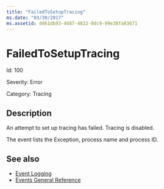 ```yaml
---
title: "FailedToSetupTracing"
ms.date: "03/30/2017"
ms.assetid: dd61db93-4687-4832-8dc9-99e38fa83671
---
```

# FailedToSetupTracing
Id: 100  
  
 Severity: Error  
  
 Category: Tracing  
  
## Description  
 An attempt to set up tracing has failed. Tracing is disabled.  
  
 The event lists the Exception, process name and process ID.  
  
## See also

- [Event Logging](index.md)
- [Events General Reference](events-general-reference.md)
